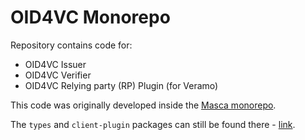 # OID4VC Monorepo

Repository contains code for:

- OID4VC Issuer
- OID4VC Verifier
- OID4VC Relying party (RP) Plugin (for Veramo)

This code was originally developed inside the [Masca monorepo](https://github.com/blockchain-lab-um/masca/tree/develop).

The `types` and `client-plugin` packages can still be found there - [link](https://github.com/blockchain-lab-um/masca/tree/develop/libs/oidc).
